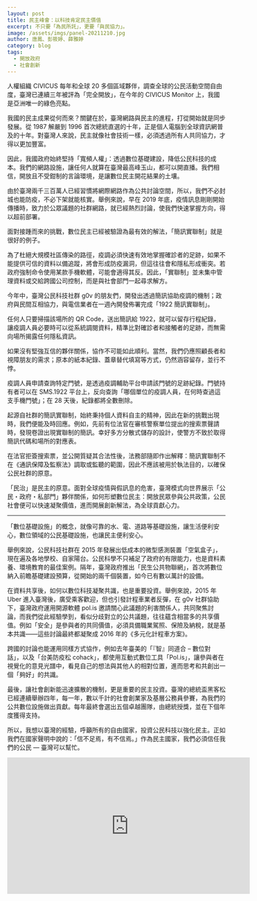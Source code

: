 ```yaml
---
layout: post
title: 民主峰會：以科技肯定民主價值
excerpt: 不只要「為民所託」，更要「與民協力」。
image: /assets/imgs/panel-20211210.jpg
author: 唐鳳、彭筱婷、薛雅婷
category: blog
tags:
  - 開放政府
  - 社會創新
---
```


人權組織 CIVICUS 每年和全球 20 多個區域夥伴，調查全球的公民活動空間自由度，臺灣已連續三年被評為「完全開放」，在今年的 CIVICUS Monitor 上，我國是亞洲唯一的綠色亮點。

我國的民主成果從何而來？關鍵在於，臺灣網路與民主的進程，打從開始就是同步發展。從 1987 解嚴到 1996 首次總統直選的十年，正是個人電腦到全球資訊網普及的十年。對臺灣人來說，民主就像社會技術一樣，必須透過所有人共同協力，才得以更加豐富。

因此，我國政府始終堅持「寬頻人權」：透過數位基礎建設，降低公民科技的成本。我們的網路設施，讓任何人就算在臺灣最高峰玉山，都可以開直播。我們相信，開放且不受鉗制的言論環境，是讓數位民主開花結果的土壤。

由於臺灣兩千三百萬人已經習慣將網際網路作為公共討論空間，所以，我們不必封城也能防疫，不必下架就能核實。舉例來說，早在 2019 年底，疫情訊息剛剛開始傳播時，致力於公眾議題的社群網路，就已經熱烈討論，使我們快速掌握方向，得以超前部署。

面對接踵而來的挑戰，數位民主已經被驗證為最有效的解法，「簡訊實聯制」就是很好的例子。

為了杜絕大規模社區傳染的路徑，疫調必須快速有效地掌握確診者的足跡，如果不能提供可信的資料以備追蹤，將會形成防疫漏洞，但這往往會和隱私形成衝突。若政府強制命令使用某款手機軟體，可能會適得其反。因此，「實聯制」並未集中管理資料或交給跨國公司控制，而是與社會部門一起尋求解方。

今年中，臺灣公民科技社群 g0v 的朋友們，開發出透過簡訊協助疫調的機制；政府與民間互相協力，與電信業者在一週內開發佈署完成「1922 簡訊實聯制」。

任何人只要掃描該場所的 QR Code，送出簡訊給 1922，就可以留存行程紀錄，讓疫調人員必要時可以從系統調閱資料，精準比對確診者和接觸者的足跡，而無需向場所揭露任何隱私資訊。

如果沒有堅強互信的夥伴關係，協作不可能如此順利。當然，我們仍應照顧長者和視障朋友的需求；原本的紙本紀錄、蓋章替代填寫等方式，仍然涵容留存，並行不悖。

疫調人員申請查詢特定門號，是透過疫調輔助平台申請該門號的足跡紀錄。門號持有者可以在 SMS.1922 平台上，反向查詢「哪個單位的疫調人員，在何時查過這支手機門號」；在 28 天後，紀錄都將全數刪除。

起源自社群的簡訊實聯制，始終秉持個人資料自主的精神，因此在新的挑戰出現時，我們便能及時回應。例如，先前有位法官在審核警察單位提出的搜索票聲請時，發現卷證出現實聯制的簡訊。幸好多方分散式儲存的設計，使警方不致於取得簡訊代碼和場所的對應表。

在法官拒簽搜索票，並公開質疑其合法性後，法務部隨即作出解釋：簡訊實聯制不在《通訊保障及監察法》調取或監聽的範圍，因此不應該被用於執法目的，以確保公民社群的原意。

「民治」是民主的原意。面對全球疫情與假訊息的危害，臺灣模式向世界展示「公民・政府・私部門」夥伴關係，如何形塑數位民主：開放民眾參與公共政策，公民社會便可以快速凝聚價值，進而開展創新解法，為全球貢獻心力。

---

「數位基礎設施」的概念，就像可靠的水、電、道路等基礎設施，讓生活便利安心，數位領域的公民基礎設施，也讓民主便利安心。

舉例來說，公民科技社群在 2015 年發展出低成本的微型感測裝置「空氣盒子」，現在遍及各地學校、自家陽台。公民科學不只補足了政府的有限能力，也是資料素養、環境教育的最佳案例。隔年，臺灣政府推出「民生公共物聯網」，首次將數位納入前瞻基礎建設預算，從開始的兩千個裝置，如今已有數以萬計的設備。

在資料共享後，如何以數位科技凝聚共識，也是重要投資。舉例來說，2015 年 Uber 進入臺灣後，廣受乘客歡迎，但也引發計程車業者反彈，在 g0v 社群協助下，臺灣政府運用開源軟體 pol.is 邀請關心此議題的利害關係人，共同聚焦討論，而我們從此經驗學到，看似分歧對立的公共議題，往往蘊含相當多的共享價值。例如「安全」是參與者的共同價值，必須具備職業駕照、保險及納稅，就是基本共識——這些討論最終都凝聚成 2016 年的《多元化計程車方案》。

跨國的討論也能運用同樣方式協作，例如去年臺美的「『智』同道合 – 數位對話」，以及「台美防疫松 cohack」，都使用互動式數位工具「Pol.is」，讓參與者在視覺化的意見光譜中，看見自己的想法與其他人的相對位置，進而思考和共創出一個「夠好」的共識。

最後，讓社會創新能迅速擴散的機制，更是重要的民主投資。臺灣的總統盃黑客松已經連續舉辦四年，每一年，數以千計的社會創業家及基層公務員參賽，為我們的公共數位設施做出貢獻。每年最終會選出五個卓越團隊，由總統授獎，並在下個年度獲得支持。

所以，我想以臺灣的經驗，呼籲所有的自由國家，投資公民科技以強化民主。正如我們在國家聲明中說的：「信不足焉，有不信焉。」作為民主國家，我們必須信任我們的公民 — 臺灣可以幫忙。

<iframe width="560" height="315" src="https://www.youtube.com/embed/ou-B78UZu1U" frameborder="0" allowfullscreen></iframe>
